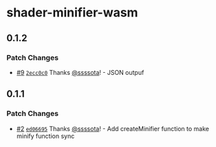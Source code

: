 # shader-minifier-wasm

## 0.1.2

### Patch Changes

- [#9](https://github.com/ssssota/shader-minifier-wasm/pull/9) [`2ecc0c0`](https://github.com/ssssota/shader-minifier-wasm/commit/2ecc0c0b300639f2cc9ffb61e356f67f127f0e01) Thanks [@ssssota](https://github.com/ssssota)! - JSON outpuf

## 0.1.1

### Patch Changes

- [#2](https://github.com/ssssota/shader-minifier-wasm/pull/2) [`ed06695`](https://github.com/ssssota/shader-minifier-wasm/commit/ed06695e6d22e813cdecadb88c8af7348423a046) Thanks [@ssssota](https://github.com/ssssota)! - Add createMinifier function to make minify function sync
